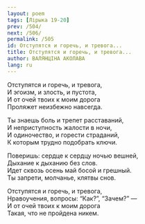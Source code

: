 ```yaml
---
layout: poem
tags: [Лірыка 19-20]
prev: /504/
next: /506/
permalink: /505
id: Отступятся и горечь, и тревога...
title: Отступятся и горечь, и тревога...
author: ВАЛЯНЦІНА АКОЛАВА
lang: ru
---
```



Отступятся и горечь, и тревога,  
И эгоизм, и злость, и пустота,  
И от очей твоих к моим дорога  
Проляжет неизбежно навсегда.  

Ты знаешь боль и трепет расставаний,  
И неприступность жалости в ночи,  
И одиночество, и горести страданий,  
К которым трудно подобрать ключи.  

Поверишь: сердце к сердцу ночью вешней,  
Дыхание к дыханию без слов.  
Идет сквозь осень май босой и грешный.  
Ты запрети, молчанье, клятвы снов.  

Отступятся и горечь, и тревога,  
Нравоучения, вопросы: “Как?”, “Зачем?” —  
И от очей твоих к моим дорога   
Такая, что не пройдена никем.  

